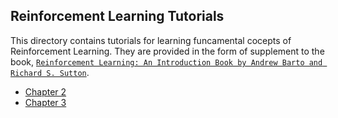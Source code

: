 ## Reinforcement Learning Tutorials

This directory contains tutorials for learning funcamental cocepts of Reinforcement Learning.
They are provided in the form of supplement to the book, [`Reinforcement Learning: An Introduction
Book by Andrew Barto and Richard S. Sutton`](https://webdocs.cs.ualberta.ca/~sutton/book/ebook/the-book.html).

- [Chapter 2](ch_02_bandit_problem.ipynb)
- [Chapter 3](ch_03_reinforcement_learning_problem.ipynb)

